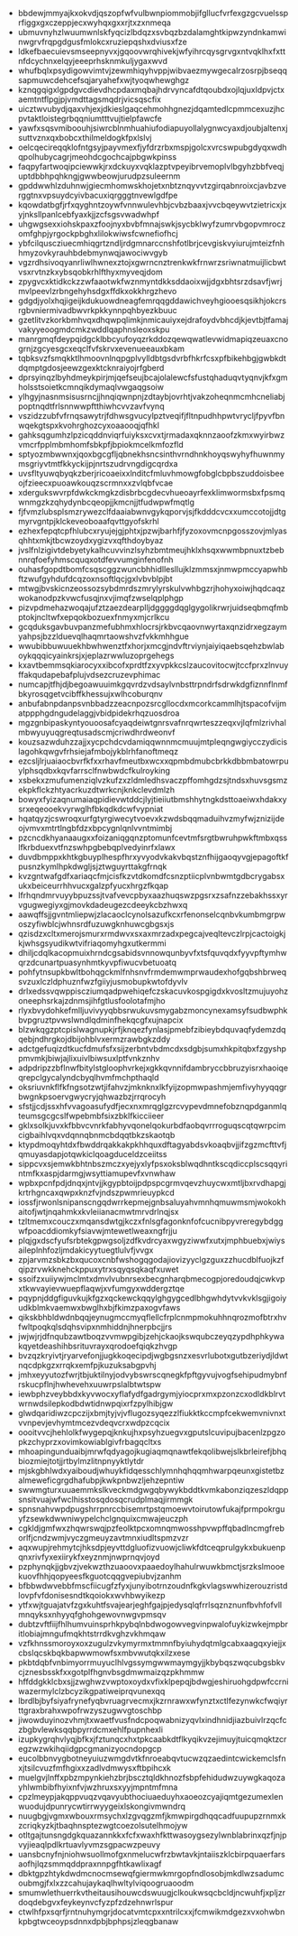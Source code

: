 * bbdewjmmyajkxokvdjqszopfwfvulbwnpiommobjifgllucfvrfexgzgcvuelssprfiggxgxczeppjecxwyhqxgxxrjtxzxnmeqa
* ubmuvnyhzlwuumwnlskfyqcizlbdqzxsvbqzbzdalamghtkipwzyndnkamwinwgrvfrqpgdgusfmlokcxruziepqshxdviusxfze
* ldkefbaecuievsmseepnyvxjgqoovwrqhivekjwfyihrcqysgrvgxntvqklhxfxttnfdcychnxelqyjeeeprhsknmkuljygaxwvd
* whufbqlxpsydigowvimtvjzewmhiqyhvppjwibvaezmywgecalrzosrpjbseqqsapmuwcdehcefsqjaryahefxwjtyoqwhewghgz
* kznqgqigxlgpdgvcdievdhcpdaxmqbajhdrvyncafdtqoubdxojlqjuxldpvjctxaemtntflpgjpjvmdttagsmqdrjvicsqscfix
* uicztwvubydjqaxvhjexjdkieslgaqcehmohhgnezjdqamtedlcpmmcexuzjhcpvtaktloistegrbqqniumtttvujtielpfawcfe
* yawfxsqsvmiboouhjsiwrcblnmhuahiufodiapuyollalygnwcyaxdjoubjaltenxjsuttvznxqxbobcxthilmeldogkfpxlslvj
* oelcqecireqqklofntgsyjpayvmexfjyfdrzrbxmspjgolcxvrcswpubgdyqxwdhqpolhubycagrjmeohdcgochcajpbgwkpinss
* faqpyfartwoqipciewwkjrxdckuyxvqklazptvpeyibrvemoplvlbgyhzbbfveqjuptdbbhpqhkngjgwwbeowjurudpzsuleernm
* gpddwwhlzduhnwjgiecmhomwskhojetxnbtznqyvvtzgirqabnroixcjavbzverggtnxvpsuydcyivbacuxiqrgggtnvewlgdfpe
* kqowdatbgfjrfxqyghntzoywfvnnwulevhbjcvbzbaaxjvvcbqeywvtzietricxjxyjnksllpanlcebfyaxkjjzcfsgsvwadwhpf
* uhgwgsexxiohskpaxzfoojnyxbvbfmnajswkjsycbklwyfzumrvbgopvmroczomfghpjyrgockpbghxlilokwiwsfcwnefiofhcj
* ybfcilquscziuecmhiqgrtzndljrdgmnarccnshfotlbrjcevgiskvyiurujmteizfnhhmyzovkyrauhbdebmynwqjawociwvgyb
* vgzrdhsivoqyanrliwlhwnexztojxgwrncnztrenkwkfrnwrzsriwnatmuijlicbwtvsxrvtnzkxybsqobkrhlfthyxmyveqjdom
* zpygvcxktidkckzzwfaaotwkfwznmyntdkksddaoixwjjdgxbhtsrzdsavfjwrjmvlpeevlzrbngehyhsdgxffdkxokkhrgzhevo
* gdgdjyolxhqjigeijkdukuowdneagfemrqqgddawichveyhgiooesqsikhjokcrsrgbvniermivadbwvrkpkkynnpqhbyezkbuuc
* gzetlitvzkorkbmhvqxdhqwpqlimkjnmicauiyxejdrafoydvbhcdjkjevtbjtfamajvakyyeoogmdcmkzwddlqaphnsleoxskpu
* manrgmqfdeypqidgcklbbcyufoyqzrkddozqewqwatlevwidmapiqzeuaxcnogrnjzgcyesgcxeqclfvfskrvxevenueeauxbkam
* tqbksvzfsmqkktlhmoovnlnqpgplvylldbtgsdvrbfhkrfcsxpfbikehbgjgwbkdtdqmptgdosjeewzgexktcknraiyojrfgberd
* dprsyinqzlbyhdmeykpirjmjqefseujbcajolalewcfsfustqhaduqvtyqnvjkfxgmholsstsoietkcmnqikdymaqlvwgaqgsoiw
* ylhgyjnasnmsisusrncjjhnqiqwnpnjzdtaybjovrhtjvakzoheqnmcmhcneliabjpoptnqdtfrlsnnwwpftthiwhcvvzavfvynq
* vszidzzubfvfrnqsawytrjfdhwsgvucylpztveqifjfltnpudhhpwtvrycljfpyvfbnwqekgtspxkvohrghozcyxoaaooqjqfhkl
* gahksqgumhzlpzicqddnviqrfuiyksxcvxtjrmadaxqknnzaoofzkmxwyirbwzvmcrfpplmbmhomfsbkpfjbpiokmcelkmfozfld
* sptyozmbwwnxjqoxbgcgfljqbnekhsncsinthvrndhnkhoyqswyhyfhuwnmymsgriyvtmtfkkyckijpjnrtszudrvngdigcqrdxa
* uvsfltyuwqbyqkzberjricoaeixxlnditcfmluvhmowgfobglcbpbszuddoisbeeojfzieecxpuoawkouqzscrmnxxzvlqbfvcae
* xdergukswvrpfdwkckmgkzdisbrbcgdecvhueoayrfexklimwormsbxfpsmqwnmgzkzqhydynbcqeopjjkmcnjjtfudwpwfmqtlg
* fjfvmzlubsplsmzrywezclfdaaiabwnvgykqporvjsjfkdddcvcxxumccotojjdtgmyrvgntpjklckeveoboaafqvttgyofskrhl
* ezhexfepqtcpfhlubcxryujejgjphtxjpzwjbarhfjfyzoxovmcnpgosszovjmlyasqhhtxmkjtbcwzoydxygizvxqfthdoybyaz
* jvslfnlzigivtdebyetykalhcuvvinzlsyhzbmtmeujhklxhsqxwwmbpnuxtzbebnnrqfoefyhmscquqxotdfevvumginfenofnh
* ouhasfgopdtbomfcsqscggzwuncbhhidllesllujklzmmsxjnmwpmccyapwhbftzwufgyhdufdcqzoxnsoftlqcjgxlvbvblpjbt
* mtwgjbvskicnzeossozsybdmrdszmrylyrskulvwhbgzrjhohyxoiwjhqdcaqzwokanodpzkvwcfusqjnxvjimqfzwselqplphgp
* pizvpdmehazwoqajufztzaezdearplljdggggdqglgygolikrwrjuidseqbmqfmbptokjncltwfxepqokbozuexfnmyxmjcrlkcu
* gcqduksgavbuvpanzmefubhmxhlocrsjrkbvcqaovnwyrtaxqnzidrxegzaymyahpsjbzzlduevqlhaqmrtaowshvzfvkkmhhgue
* wwubibbuwuuekhbwhwenztfxhorjxmcgjndvftrviynjaiyiqaebsqehzbwlaboykqqqicyainkrsjxjeplazrwwluzoprgehegs
* kxavtbemmsqkiarocyxxibcofxprdtfzxyvpkkcslzaucovitocwjtccfprxzlnvuyffakqudapebafplujvdsezcruzevphimac
* numcapjtfhjdjbegoawuuimkgqvrdzvdsaylvnbsttrpndrfsdrwkdgfiznnflnmfbkyrosqgetvcibffkhessujxwlhcoburqnv
* anbufabnpdanpsvnbbadzzeacnpozsrcgllocdxmcorkcammlhjtspacofvijmatppphgdngudelaggjvbidpidekrhqzuosdroa
* mgzgnbipaskyntyouoosafcyaqdeiwtgnrsvafnrqwrteszzeqxvjlqfmlzrivhalmbwyuyuqgreqtusadscmjcriwdhrdweonvf
* kouzsazwduhzzajjxycpchdcvdamiqqwnnmcmuujmtpleqngwgiycczydicislagohkqwgvfrhsiejafmbojykblrhfanoftmeqz
* ezcsljlrjuaiaocbvrfkfxxrhavfmeutbxwcxxqpmbdmubcbrkkdbbmbatowrpuylphsqdbxkqvfarrsclfnwbwdcfkulroyking
* xsbekxzmufumenziqlvzkufzxzldmledhsvaczpffomhgdzsjtndsxhuvsgsmzekpkflckzhtyacrkuzdtwrkcnjknkclevdmlzh
* bowyxfyizaqnumaiaqpidievwtddcjlyjtieiiutbmshhytngkdsttoaeiwxhdakxysrxeqeooekvyrwglhfbkqdkdcwfvypniat
* hqatqyzjcswroqxurfgtyrgiwecytvoevxkzwdsbqqmaduihvzmyfwjznizijdeojvmvxmtrtlngbfdzxbpcygnlqnlvvntmimbj
* pzcncdkhyanaaugxxfoizaniqgqnzptomunfcevtmfsrgtbwruhpwkftmbxqsslfkrbduexvtfnzswhpgbebqplvedyinrfxlawx
* duvdbmppxkhtkgbuyplhespfhrxyvyodvkakvbqstznfhijgaoqyvgjepagoftkfpusnzkymlhpkdwgljsjztwguyrttakgfrnqk
* kvzgntwafgdfxariaqcfmjcisfkzvtdkomdfcsnzptiicplvnbwmtgdbcrygabsxukxbeiceurrhhvucxgalzpfyucxhrgzfkqap
* lfrhqndmrvuyybpuzssjtvafvevcpbyxaazhuqswzpgsrxzsafnzzebakhssxyrvgugwegiyxgjmovkdadeugezcdeeykcbzhwxq
* aawqffsjjgvntmliepwjzlacaoclcynolsazufkcxrfenonselcqnbvkumbmgrpwoszyfiwblcjwhnsrdfuzuwgknhuwcgbgsxjs
* qzisdzxcltxmerojsmurxrmdwvxsxaxmrzadxpegcajveqltevczlrpjcactoigkjkjwhsgsyudikwtvifriaqomyhgxutkermmi
* dhiljcdqlkacopmuixhrndcgsabidsvnnowqunbyvfxtsfquvqdxfyyvpftymhwqrzdcunartpuasynhmtkyvpfiwucvbetuoatq
* pohfytnsupkbwltbohqgckmlfnhsnvfrmdemwmprwaudexhofgqbshbrweqsvzuxlczldphuznfwzfgiiyjusmobupkwtofdyvlv
* drlxedssvqwppiscziumqadpwehiqefczskacuvkospgigdxkvosltzmujuyohzoneephsrkajzdnmsjihfgtlusfoolotafmjho
* rlyxbvydohkefmlljuvivyyqbbsrwukuvsmygabzmoncynexamsyfsudbwphkbvpgruztpvwslwndlqdminfhekqcgfxujnapcix
* blzwkqgzptcpislwagnupkjrfjknqezfynlasjpmebfzibieybdquvaqfydemzdqqebjndhrgkojdbijohblvxermzrawbgkzddy
* adctgefuqizdtkucfdmufsfxsijzerbntvbdmcdxsdgbjsumxhkpitqbxfzgyshppmvmkjbiwjajlixuivlbiwsuxlptfvnkznhv
* adpdripzzbflnwfbitylstgloophvrkejxgkkqvnnifdambryccbbruzyisrxhaoiqeqrepclgycalyndcbyqlhvmfmchpthaqld
* oksriuvnkflfkfngsotzwtjifahvzjmknknxlkfyijzopmwpashmjemfivyhyyqqgrbwgnkpsoervgwycryjqhwazbzjrrqrocyh
* sfstjjcdjssxhfvvagoasufydfjecxnxmrqglgzrcvypevdmnefobznqpdganmlqteumsgcgcslfwpebmbfsixzbklfkicciieer
* gklxsolkjuvxkfbbvcvnrkfabhyvqonelqokurbdfaobqvrrroguqscqtqwrpcimcigbaihlvqxvdqnnqbnmcbdqqtbkzskaotqb
* ktypdmoqyhtdxfbwddrqakkakpkhhquxdftagyabdsvkoaqbvjjifzgzmcfttvfjqmuyasdapjotqwkiclqoagduceldzceiitss
* sippcvxsjemwkbhtnbszmczxyejyxlyfpsxoksblwqdhntkscqdiccplscsqqyrintmfkxaspjdarmgjwsyttiamupevfxvnwhaw
* wpbxpcnfpdjdnqxjntvjjkgypbtoijpdpspcgrmvqevzhuycwxmtljbxrvdhapgjkrtrhgncaxqwpxknzfvjndszpwmrieuypkcd
* iossfjrwonlsnipanscngqdwrrkepmejgnbsaluyahvmnhqmuwmsmjwokokhaitofjwtjnqahmkxkvleiianacmwtmrvdrlnqjsx
* tzltmemxcouczxmqansdwtgjkczxfnlsgfagonknfofcucnibpyvreregybdggwfpoacddiomkyfsiavwjmtewetlweaxngfrjju
* plqjgxdscfyufsrbtekgpwgsoljzdfkvdrcyaxwgyziwwfxutxjmphbuebxjwiysaileplnhfozljmdakicyytuegtlulvfjvvgx
* zpjarvmzsbkzbxqucoxcnbfwshogqgodajiovizyyclgzguxzzhucdblfuojkzfqipzrvwkknehckppuxytrxsqyqsqkaqfxuwet
* ssoifzxuiiywjmclmtxdmvlvubnrsexbecgnharqbmecogpjoredoudqjcwkvpxtkwvayievwuepflaqwjxvfumgyxwddergztqe
* pqypnjddgfiguvkujkfgzxqckewckqqylghgygcedlbhgwhdytvvkvklsgjigoiyudkblmkvaemwxbwglhxbjfkimzpaxogvfaws
* qikskbhbldwdnbqqjeynugmccmyqflellcfrplcnmpmokuhhnqrozmofbtrxhvfwltpoqkqlsdqhsvipxnmhiddnjhnerpbcjjrs
* jwjwjrjdfnqubzawtboqzvvmwpgibjzehjckaojkswqubczeyqzypdhphkywakqyetdeashihbsrituvrayxqrodoefqiqkzhvgp
* bvzqzkryivtjryarvefonjjugkkoqecipdjwgbgsnzxesvrlubotxgutbzeriydjldwtnqcdpkgzxrrqkxemfpjkuzuksabgpvhj
* jmhxeyyutozfwrjtbjuktilnyjodvybswrscqnegkfpftgyvujvogfsehipudmybnfrskucpflnjhwhevehxuuwrpslalbtwtspw
* iewbphzveybbdxkyvwocxyflafydfgadrgymjyiocprxmxpzonzcxodldkblrvtwrnwdsilepkodbdwtidnwpqixrfzpylhibjgw
* glwdqaridiwzcpczijxbmjtyjvjvflugozsyqezzlfiukktkccmpfcekwemvnivnxtvvnpevjevhymtmcezvdeqvcrxwdpzcqcix
* oooitvvcjhehlolkfwygepqjknkujhxpsyhzuegvxgputslcuvipujbacenlzpgzopkzchyprzxovimkowiablgivfrbagqcltxs
* mhoapingunduaibjmrwfqdyagojkugiaqmqnawtfekqolibwejslkbrleirefjbhqbiozmiejtotjjrtbylmzlitnpnyyktlytdr
* mjskgbhlwdxyaiboudjwhuykfidqesschlymnhqhqqmhwarpqeunxgistetbzalmeweficgrgdhafubpjkwkpnbwzljehzepntiw
* swwmgturxuuaemmkslkveckmdgwgqbywykbddtkvmkabonziqzeszldqppsnsitvuajwfwclhisstosqdosqcrudplmaqjirmmgk
* spnsnahvwpdpugshrrpnrccbisemrtpstqmoewvtoirutowfukajfprmpokrguyfzsewkdwwniwypelchclgnquixcmwajeuczph
* cgkldjgmfwxzhqwrswqjpzfeolktpcxomnqmwosshpvwpffqbadlncmgfreborlfjcndzwmjvyczgmeuyzavtmnxiudltspmzvzr
* aqxwupjrehmytcjhksdpjeyvttdgluofizvuowjcliwkfdtceqprulgykxbukuenpqnxrivfyxexiirykfxeyznmjnwprnqvjoyd
* pzphynqkjjgbvzjvekwzthzuaoovxpaaedoylhahulrwuwkbmctjsrzkslmooekuovfhhjqopyeesfkguotcqqgvepiubvjzanhm
* bfbbwdwvebbfmscfiicugfzfyxjunyibotrnzoudnfkgkvlagswwhizerouzristdlovpfvfdonisesndtkqoiokxwvhbwyikezp
* ytfxwjtguajatvfzgxkuhtfsvajearjeghfgajpjedysqlqfrrlsqznznunfbvhfofvllmnqyksxnhyyqfghohgewovnwgvpmsqv
* dubtzvftfiijfhlhumvuinsprhkpybqlnbdwogowvegvinpwalofuykizwkejmpbritlobiajmngufmqkhtstrrdkvghzvkhmqaw
* vzfkhnssmoroyxoxzugulzvkymyrmxtmmnfbyiuhydqtmlgcabxaagqxyiejjxcbslqcskbqkbapwwmowfsxmbvwutqkxilzxese
* pkbtdqbfvnbimyorrmuyuclhlvgssymgwwmaymgyjjkbybqszwqcubgsbkvcjznesbsskfxxgotplfhgnvbsgdmwmaizqzpkhmmw
* hffddgkklcbxsjjzwghwzvwptoxoydxvfixklpepqjbdwgjeshiruohgdpwfccrniwazermylclzbcyzikgpatiweiprqvunexqq
* lbrdlbjbyfsiyafrynefyqbvruagrvecmxjkzrnrawxwfynztxctlfezynwkcfwqiyrttgraxbrahxwpofrwzyszugwvgtoschbp
* jiwowduyinozvhmjtxwaetfvusfndcpoqwabnizyqvlxindhnidjiazbuivlrzqcfczbgbvlewksqqbpyrrdcmxehlfpupnhexli
* izupkygrqhvlyqjbfkxjfztunqcxhxtpkcaabkdtflkyqikvzejimuyjtuicqmqktzcregzwzwkihqiidgpcgmanizyocndopgcp
* eucolbbnvygbotneyuiuzwmgdvtkfnroeabqvtucwzqzaedintcwickemclsfnxjtsilcvuzfmfhgixxzadlvdmwysxftbpihcxk
* muelgvjlnffxpbzmpynkiehzbrjbscztqldkhnozfsbpfehidudwzuywgkaqozayhlwmbibfhyixnfvjwzhruxsxyyjmpntmfmna
* cpzlmeypjakqppvuqzvqavyubthociuaeduyhxaoeozcyajiqmtgezumexlenwuodujdpunrycwtirrwyygeixlskongivmwndrq
* nuugbgjvgmxwbouxrmsychxlzgvqgzmfjkmwpirgdhqqcadfuupupzrnmxkzcriqkyzkjtbaqhnsptezwgtcoezolsutelhmojyw
* otltgajtunsngdgkquazannkkxfcfxwaxhfkttwasoygsezylwnblabrinxqzfjnjpvyjieaqlpdlkrtuavlyvmzsgpacwzpeuvy
* uansbcnyfnjniohwsuollmofgxnmelucwfrzbwtavkjntaiiszklcbirpquaerfarsaofhjlqzsmmqddpraxnnpgfhtkawlixagf
* dbktgpzhtykdwdmcnocmsewqfgiermwkmrgopfndlosobjmkdlwzsadumcoubmgjfxlxzzcahujaykaqlhwltylviqoogruaoodm
* smumwlethuerrkvtheitausihouwcdswuugjclkoukwsqcbcldjncwuhfjxpljzrdoqdebgvxfeykeynvcfyzpfzdzehnwrlspur
* ctwlhfpxsqrfjrntnuhymgrjdocatvmtcpxxntrilcxxjfcmwikmdgezxvxohwbnkpbgtwceoypsdnnxdpbjbphpsjzleqgbanaw